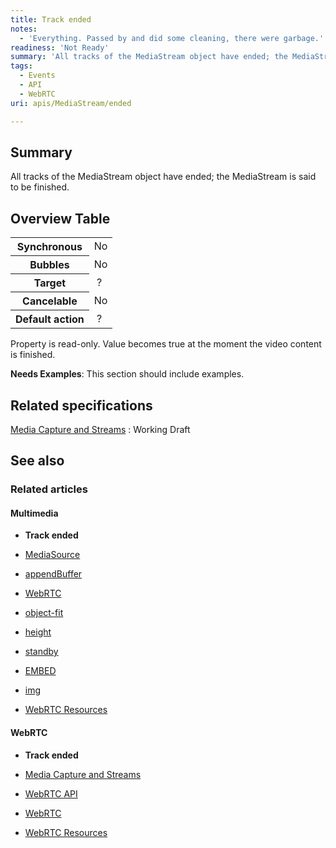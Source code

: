 ```yaml
---
title: Track ended
notes:
  - 'Everything. Passed by and did some cleaning, there were garbage.'
readiness: 'Not Ready'
summary: 'All tracks of the MediaStream object have ended; the MediaStream is said to be finished.'
tags:
  - Events
  - API
  - WebRTC
uri: apis/MediaStream/ended

---
```

## <span>Summary</span>

All tracks of the MediaStream object have ended; the MediaStream is said to be finished.

## <span>Overview Table</span>

<table class="wikitable">
<tr>
<th>
Synchronous

</th>
<td>
No

</td>
</tr>
<tr>
<th>
Bubbles

</th>
<td>
No

</td>
</tr>
<tr>
<th>
Target

</th>
<td>
 ?

</td>
</tr>
<tr>
<th>
Cancelable

</th>
<td>
No

</td>
</tr>
<tr>
<th>
Default action

</th>
<td>
 ?

</td>
</tr>
</table>
Property is read-only. Value becomes true at the moment the video content is finished.

**Needs Examples**: This section should include examples.

## <span>Related specifications</span>

[Media Capture and Streams](http://dev.w3.org/2011/webrtc/editor/getusermedia.html#track-ended)
:   Working Draft

## <span>See also</span>

### <span>Related articles</span>

#### <span>Multimedia</span>

-   **Track ended**

-   [MediaSource](/apis/media_source_extensions/MediaSource)

-   [appendBuffer](/apis/media_source_extensions/MediaSource/appendBuffer)

-   [WebRTC](/concepts/Internet_and_Web/webrtc)

-   [object-fit](/css/properties/object-fit)

-   [height](/html/attributes/height)

-   [standby](/html/attributes/standby)

-   [EMBED](/html/elements/embed)

-   [img](/html/elements/img)

-   [WebRTC Resources](/tutorials/webrtc_resources)

#### <span>WebRTC</span>

-   **Track ended**

-   [Media Capture and Streams](/apis/media_capture_and_streams)

-   [WebRTC API](/apis/webrtc)

-   [WebRTC](/concepts/Internet_and_Web/webrtc)

-   [WebRTC Resources](/tutorials/webrtc_resources)
